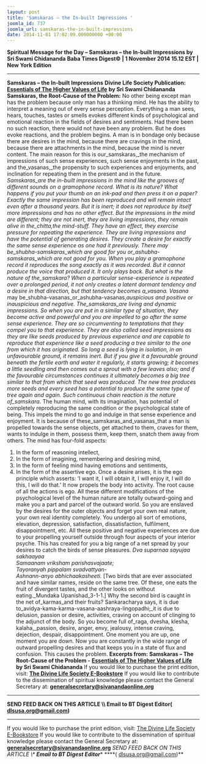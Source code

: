 ```yaml
---
layout: post
title: 'Samskaras – the In-built Impressions '
joomla_id: 737
joomla_url: samskaras-the-in-built-impressions
date: 2014-11-01 17:02:09.000000000 +00:00
---
```

**Spiritual Message for the Day – Samskaras – the In-built Impressions by Sri Swami Chidananda**
**Baba Times Digest© | 1 November 2014 15.12 EST | New York Edition**
* * *  
**Samskaras – the In-built Impressions**
**Divine Life Society Publication:** [**Essentials of The Higher Values of Life**](http://www.dlshq.org/download/highervalues.htm#_VPID_2) **by Sri Swami Chidananda**
**Samskaras, the Root-Cause of the Problem:** No other being except man has the problem because only man has a thinking mind. He has the ability to interpret a meaning out of every sense perception. Everything a man sees, hears, touches, tastes or smells evokes different kinds of psychological and emotional reaction in the fields of desires and sentiments. Had there been no such reaction, there would not have been any problem. But he does evoke reactions, and the problem begins. A man is in bondage only because there are desires in the mind, because there are cravings in the mind, because there are attachments in the mind, because the mind is never content. The main reason for this is our_samskaras,_the mechanism of impressions of such sense experiences, such sense enjoyments in the past, and the_vasanas,_the propensity to such experiences and enjoyments, and inclination for repeating them in the present and in the future.
_Samskaras_are the in-built impressions in the mind like the grooves of different sounds on a gramophone record. What is its nature? What happens if you put your thumb on an ink-pad and then press it on a paper? Exactly the same impression has been reproduced and will remain intact even after a thousand years. But it is inert; it does not reproduce by itself more impressions and has no other effect. But the impressions in the mind are different; they are not inert, they are living impressions, they remain alive in the_chitta,_the mind-stuff. They have an effect, they exercise pressure for repeating the experience. They are living impressions and have the potential of generating desires. They create a desire for exactly the same sense experience as one had it previously. There may be_shubha-samskaras_which are good for you or_ashubha-samskaras_which are not good for you.
When you play a gramophone record it reproduces the song exactly as it was recorded. But it cannot produce the voice that produced it. It only plays back. But what is the nature of the_samskara?_ When a particular sense-experience is repeated over a prolonged period, it not only creates a latent dormant tendency and a desire in that direction, but that tendency becomes a_vasana. Vasana_ may be_shubha-vasanas_or_ashubha-vasanas,_auspicious and positive or inauspicious and negative.
The_samskaras_are living and dynamic impressions. So when you are put in a similar type of situation, they become active and powerful and you are impelled to go after the same sense experience. They are so circumventing to temptations that they compel you to that experience. They are also called seed impressions as they are like seeds produced by previous experience and are capable to reproduce that experience like a seed producing a tree similar to the one from which it has originated. So long a seed is lying in isolation, in an unfavourable ground, it remains inert. But if you give it a favourable ground beneath the fertile earth and water it regularly, it starts growing; it becomes a little seedling and then comes out a sprout with a few leaves also; and if the favourable circumstances continues it ultimately becomes a big tree similar to that from which that seed was produced. The new tree produces more seeds and every seed has a potential to produce the same type of tree again and again. Such continuous chain reaction is the nature of_samskara_.
The human mind, with its imagination, has potential of completely reproducing the same condition or the psychological state of being. This impels the mind to go and indulge in that sense experience and enjoyment. It is because of these_samskaras_and_vasanas_that a man is propelled towards the sense objects, get attached to them, craves for them, wants to indulge in them, possess them, keep them, snatch them away from others.
The mind has four-fold aspects:
1) In the form of reasoning intellect,
2) In the form of imagining, remembering and desiring mind,
3) In the form of feeling mind having emotions and sentiments,
4) In the form of the assertive ego. Once a desire arises, it is the ego principle which asserts: ‘I want it, I will obtain it, I will enjoy it, I will do this, I will do that.’ It now propels the body into activity. The root cause of all the actions is ego.
All these different modifications of the psychological level of the human nature are totally outward-going and make you a part and parcel of the outward world. So you are enslaved by the desires for the outer objects and forget your own real nature, your own real identity completely. You undergo all sort of emotions, elevation, depression, satisfaction, dissatisfaction, fulfilment, disappointment, etc. All these positive and negative experiences are due to your propelling yourself outside through four aspects of your interior psyche. This has created for you a big range of a net spread by your desires to catch the birds of sense pleasures.
_Dva suparnaa sayujaa sakhaayaa_  
 _Samaanam vriksham parishasvajaate;_  
 _Tayoranyah pippalam svadvattyan-_  
 _Ashnann-anyo abhichaakasheeti._
[Two birds that are ever associated and have similar names, reside on the same tree. Of these, one eats the fruit of divergent tastes, and the other looks on without eating._Mundaka Upanishad_3-1-1.] Why the second bird is caught in the net of_karmas_and their fruits? Sankaracharya says, it is due to_avidya-kama-karma-vasana-aashraya-lingopadhi;_it is due to delusion, passion or desire, activities, craving on account of clinging to the adjunct of the body. So you become full of_raga, dvesha, klesha, kalaha,_passion, desire, anger, envy, jealousy, intense craving, dejection, despair, disappointment. One moment you are up, one moment you are down. Now you are constantly in the wide range of outward propelling desires and that keeps you in a state of flux and confusion. This causes the problem.
**Excerpts from:**  **Samskaras – The Root-Cause of the Problem -** [**Essentials of The Higher Values of Life**](http://www.dlshq.org/download/highervalues.htm#_VPID_2) **by Sri Swami Chidananda**
If you would like to purchase the print edition, visit: **[The Divine Life Society E-Bookstore](http://www.dlshq.org/download/download.htm)**
If you would like to contribute to the dissemination of spiritual knowledge please contact the General Secretary at: [](mailto:%20%3Cscript%20type=%27text/javascript%27%3E%20%3C%21--%20var%20prefix%20=%20%27ma%27%20+%20%27il%27%20+%20%27to%27;%20var%20path%20=%20%27hr%27%20+%20%27ef%27%20+%20%27=%27;%20var%20addy57016%20=%20%27generalsecretary%27%20+%20%27@%27;%20addy57016%20=%20addy57016%20+%20%27sivanandaonline%27%20+%20%27.%27%20+%20%27org%27;%20document.write%28%27%3Ca%20%27%20+%20path%20+%20%27%5C%27%27%20+%20prefix%20+%20%27:%27%20+%20addy57016%20+%20%27%5C%27%3E%27%29;%20document.write%28addy57016%29;%20document.write%28%27%3C%5C/a%3E%27%29;%20//--%3E%5Cn%20%3C/script%3E%3Cscript%20type=%27text/javascript%27%3E%20%3C%21--%20document.write%28%27%3Cspan%20style=%5C%27display:%20none;%5C%27%3E%27%29;%20//--%3E%20%3C/script%3EThis%20email%20address%20is%20being%20protected%20from%20spambots.%20You%20need%20JavaScript%20enabled%20to%20view%20it.%20%3Cscript%20type=%27text/javascript%27%3E%20%3C%21--%20document.write%28%27%3C/%27%29;%20document.write%28%27span%3E%27%29;%20//--%3E%20%3C/script%3E?subject=Contribution%20to%20Dissemination%20of%20Spiritual%20Knowledge) **generalsecretary@sivanandaonline.org**
****
**SEND FEED BACK ON THIS ARTICLE \\\ Email to BT Digest Editor[](mailto:%20%3Cscript%20type=%27text/javascript%27%3E%20%3C%21--%20var%20prefix%20=%20%27ma%27%20+%20%27il%27%20+%20%27to%27;%20var%20path%20=%20%27hr%27%20+%20%27ef%27%20+%20%27=%27;%20var%20addy72654%20=%20%27dlsusa.org%27%20+%20%27@%27;%20addy72654%20=%20addy72654%20+%20%27gmail%27%20+%20%27.%27%20+%20%27com%27;%20document.write%28%27%3Ca%20%27%20+%20path%20+%20%27%5C%27%27%20+%20prefix%20+%20%27:%27%20+%20addy72654%20+%20%27%5C%27%3E%27%29;%20document.write%28addy72654%29;%20document.write%28%27%3C%5C/a%3E%27%29;%20//--%3E%5Cn%20%3C/script%3E%3Cscript%20type=%27text/javascript%27%3E%20%3C%21--%20document.write%28%27%3Cspan%20style=%5C%27display:%20none;%5C%27%3E%27%29;%20//--%3E%20%3C/script%3EThis%20email%20address%20is%20being%20protected%20from%20spambots.%20You%20need%20JavaScript%20enabled%20to%20view%20it.%20%3Cscript%20type=%27text/javascript%27%3E%20%3C%21--%20document.write%28%27%3C/%27%29;%20document.write%28%27span%3E%27%29;%20//--%3E%20%3C/script%3E?subject=DLS%20Posts)( [dlsusa.org@gmail.com](mailto:dlsusa.org@gmail.com))**
* * *
  
If you would like to purchase the print edition, visit: [The Divine Life Society E-Bookstore](http://www.dlshq.org/download/download.htm)
If you would like to contribute to the dissemination of spiritual knowledge please contact the General Secretary at: **[generalsecretary@sivanandaonline.org](mailto:generalsecretary@sivanandaonline.org)**
**SEND FEED BACK ON THIS ARTICLE \\\**  **Email to BT Digest Editor**** [](mailto:%20%3Cscript%20type=%27text/javascript%27%3E%20%3C%21--%20var%20prefix%20=%20%27ma%27%20+%20%27il%27%20+%20%27to%27;%20var%20path%20=%20%27hr%27%20+%20%27ef%27%20+%20%27=%27;%20var%20addy72654%20=%20%27dlsusa.org%27%20+%20%27@%27;%20addy72654%20=%20addy72654%20+%20%27gmail%27%20+%20%27.%27%20+%20%27com%27;%20document.write%28%27%3Ca%20%27%20+%20path%20+%20%27%5C%27%27%20+%20prefix%20+%20%27:%27%20+%20addy72654%20+%20%27%5C%27%3E%27%29;%20document.write%28addy72654%29;%20document.write%28%27%3C%5C/a%3E%27%29;%20//--%3E%5Cn%20%3C/script%3E%3Cscript%20type=%27text/javascript%27%3E%20%3C%21--%20document.write%28%27%3Cspan%20style=%5C%27display:%20none;%5C%27%3E%27%29;%20//--%3E%20%3C/script%3EThis%20email%20address%20is%20being%20protected%20from%20spambots.%20You%20need%20JavaScript%20enabled%20to%20view%20it.%20%3Cscript%20type=%27text/javascript%27%3E%20%3C%21--%20document.write%28%27%3C/%27%29;%20document.write%28%27span%3E%27%29;%20//--%3E%20%3C/script%3E?subject=DLS%20Posts)****( [dlsusa.org@gmail.com](mailto:dlsusa.org@gmail.com))**  

